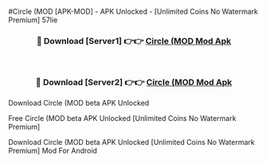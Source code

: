 #Circle (MOD [APK-MOD] - APK Unlocked - [Unlimited Coins No Watermark Premium] 57lie



<div align="center">

<h3>🔴 Download [Server1] 👉👉 <a href="https://momento.my/?title=Circle_(MOD">Circle (MOD Mod Apk</a></h3><br>

<h3>🔴 Download [Server2] 👉👉 <a href="https://momento.my/?title=Circle_(MOD">Circle (MOD Mod Apk</a></h3>
</div>



Download Circle (MOD beta APK Unlocked

Free Circle (MOD beta APK Unlocked [Unlimited Coins No Watermark Premium]

Download Circle (MOD beta APK Unlocked [Unlimited Coins No Watermark Premium] Mod For Android
